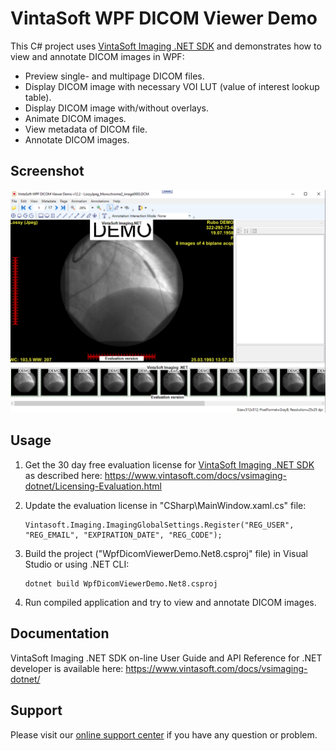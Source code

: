 # VintaSoft WPF DICOM Viewer Demo

This C# project uses <a href="https://www.vintasoft.com/vsimaging-dotnet-index.html">VintaSoft Imaging .NET SDK</a> and demonstrates how to view and annotate DICOM images in WPF:
* Preview single- and multipage DICOM files.
* Display DICOM image with necessary VOI LUT (value of interest lookup table).
* Display DICOM image with/without overlays.
* Animate DICOM images.
* View metadata of DICOM file.
* Annotate DICOM images.


## Screenshot
<img src="vintasoft-wpf-dicom-viewer-demo.png" title="VintaSoft WPF DICOM Viewer Demo">


## Usage
1. Get the 30 day free evaluation license for <a href="https://www.vintasoft.com/vsimaging-dotnet-index.html" target="_blank">VintaSoft Imaging .NET SDK</a> as described here: <a href="https://www.vintasoft.com/docs/vsimaging-dotnet/Licensing-Evaluation.html" target="_blank">https://www.vintasoft.com/docs/vsimaging-dotnet/Licensing-Evaluation.html</a>

2. Update the evaluation license in "CSharp\MainWindow.xaml.cs" file:
   ```
   Vintasoft.Imaging.ImagingGlobalSettings.Register("REG_USER", "REG_EMAIL", "EXPIRATION_DATE", "REG_CODE");
   ```

3. Build the project ("WpfDicomViewerDemo.Net8.csproj" file) in Visual Studio or using .NET CLI:
   ```
   dotnet build WpfDicomViewerDemo.Net8.csproj
   ```

4. Run compiled application and try to view and annotate DICOM images.


## Documentation
VintaSoft Imaging .NET SDK on-line User Guide and API Reference for .NET developer is available here: https://www.vintasoft.com/docs/vsimaging-dotnet/


## Support
Please visit our <a href="https://myaccount.vintasoft.com/">online support center</a> if you have any question or problem.
